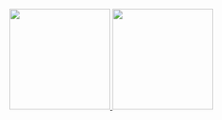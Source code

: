 <!--
**Zer0-Zer0/Zer0-Zer0** is a ✨ _special_ ✨ repository because its `README.md` (this file) appears on your GitHub profile.

Here are some ideas to get you started:

- 🔭 I’m currently working on ...
- 🌱 I’m currently learning ...
- 👯 I’m looking to collaborate on ...
- 🤔 I’m looking for help with ...
- 💬 Ask me about ...
- 📫 How to reach me: ...
- 😄 Pronouns: ...
- ⚡ Fun fact: ...
-->
<div>
    <img scr="https://github-readme-stats.vercel.app/api?username=Zer0-Zer0&show_icons=true&bg_color=00000000" />
    <img scr="https://github-readme-stats.vercel.app/api/top-langs/?username=Zer0-Zer0&layout=donut-vertical&show_icons=true&bg_color=00000000" />
      <img scr="https://github-readme-stats.vercel.app/api/wakatime?username=Zer0-Zer0" />
</div>

<div>
<a href="https://github.com/sayuts">
<img height="180em" src="https://github-readme-stats.vercel.app/api/top-langs/?username=Zer0-Zer0&layout=compact&langs_count=7&theme=buefy"/>
<img height="180em" src="https://github-readme-stats.vercel.app/api/pin/?username=Zer0-Zer0&repo=github-readme-stats&cache_seconds=86400&theme=buefy"/>
</div>
